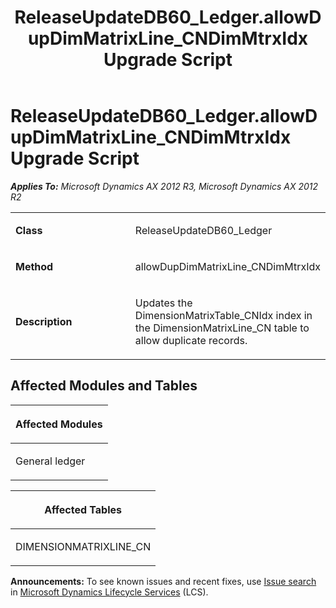 ﻿---
title: ReleaseUpdateDB60_Ledger.allowDupDimMatrixLine_CNDimMtrxIdx Upgrade Script
TOCTitle: ReleaseUpdateDB60_Ledger.allowDupDimMatrixLine_CNDimMtrxIdx Upgrade Script
ms:assetid: 3423c915-6da8-e08a-8057-ffbd1508f0f9
ms:mtpsurl: https://msdn.microsoft.com/en-us/library/JJ685119(v=AX.60)
ms:contentKeyID: 49707573
ms.date: 05/18/2015
mtps_version: v=AX.60
---

# ReleaseUpdateDB60\_Ledger.allowDupDimMatrixLine\_CNDimMtrxIdx Upgrade Script 


_**Applies To:** Microsoft Dynamics AX 2012 R3, Microsoft Dynamics AX 2012 R2_

<table>
<colgroup>
<col style="width: 50%" />
<col style="width: 50%" />
</colgroup>
<tbody>
<tr class="odd">
<td><p><strong>Class</strong></p></td>
<td><p>ReleaseUpdateDB60_Ledger</p></td>
</tr>
<tr class="even">
<td><p><strong>Method</strong></p></td>
<td><p>allowDupDimMatrixLine_CNDimMtrxIdx</p></td>
</tr>
<tr class="odd">
<td><p><strong>Description</strong></p></td>
<td><p>Updates the DimensionMatrixTable_CNIdx index in the DimensionMatrixLine_CN table to allow duplicate records.</p></td>
</tr>
</tbody>
</table>


## Affected Modules and Tables

<table>
<colgroup>
<col style="width: 100%" />
</colgroup>
<thead>
<tr class="header">
<th><p>Affected Modules</p></th>
</tr>
</thead>
<tbody>
<tr class="odd">
<td><p>General ledger</p></td>
</tr>
</tbody>
</table>


<table>
<colgroup>
<col style="width: 100%" />
</colgroup>
<thead>
<tr class="header">
<th><p>Affected Tables</p></th>
</tr>
</thead>
<tbody>
<tr class="odd">
<td><p>DIMENSIONMATRIXLINE_CN</p></td>
</tr>
</tbody>
</table>

  
**Announcements:** To see known issues and recent fixes, use [Issue search](http://go.microsoft.com/fwlink/?linkid=389258) in [Microsoft Dynamics Lifecycle Services](http://go.microsoft.com/fwlink/?linkid=306505) (LCS).

